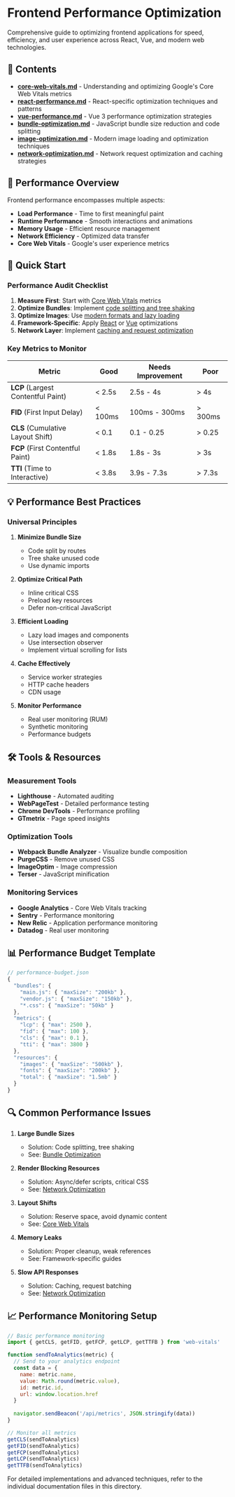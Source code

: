 # Frontend Performance Optimization

Comprehensive guide to optimizing frontend applications for speed, efficiency, and user experience across React, Vue, and modern web technologies.

## 📁 Contents

- **[core-web-vitals.md](./core-web-vitals.md)** - Understanding and optimizing Google's Core Web Vitals metrics
- **[react-performance.md](./react-performance.md)** - React-specific optimization techniques and patterns
- **[vue-performance.md](./vue-performance.md)** - Vue 3 performance optimization strategies
- **[bundle-optimization.md](./bundle-optimization.md)** - JavaScript bundle size reduction and code splitting
- **[image-optimization.md](./image-optimization.md)** - Modern image loading and optimization techniques
- **[network-optimization.md](./network-optimization.md)** - Network request optimization and caching strategies

## 🎯 Performance Overview

Frontend performance encompasses multiple aspects:
- **Load Performance** - Time to first meaningful paint
- **Runtime Performance** - Smooth interactions and animations
- **Memory Usage** - Efficient resource management
- **Network Efficiency** - Optimized data transfer
- **Core Web Vitals** - Google's user experience metrics

## 🚀 Quick Start

### Performance Audit Checklist

1. **Measure First**: Start with [Core Web Vitals](./core-web-vitals.md) metrics
2. **Optimize Bundles**: Implement [code splitting and tree shaking](./bundle-optimization.md)
3. **Optimize Images**: Use [modern formats and lazy loading](./image-optimization.md)
4. **Framework-Specific**: Apply [React](./react-performance.md) or [Vue](./vue-performance.md) optimizations
5. **Network Layer**: Implement [caching and request optimization](./network-optimization.md)

### Key Metrics to Monitor

| Metric | Good | Needs Improvement | Poor |
|--------|------|-------------------|------|
| **LCP** (Largest Contentful Paint) | < 2.5s | 2.5s - 4s | > 4s |
| **FID** (First Input Delay) | < 100ms | 100ms - 300ms | > 300ms |
| **CLS** (Cumulative Layout Shift) | < 0.1 | 0.1 - 0.25 | > 0.25 |
| **FCP** (First Contentful Paint) | < 1.8s | 1.8s - 3s | > 3s |
| **TTI** (Time to Interactive) | < 3.8s | 3.9s - 7.3s | > 7.3s |

## 💡 Performance Best Practices

### Universal Principles

1. **Minimize Bundle Size**
   - Code split by routes
   - Tree shake unused code
   - Use dynamic imports

2. **Optimize Critical Path**
   - Inline critical CSS
   - Preload key resources
   - Defer non-critical JavaScript

3. **Efficient Loading**
   - Lazy load images and components
   - Use intersection observer
   - Implement virtual scrolling for lists

4. **Cache Effectively**
   - Service worker strategies
   - HTTP cache headers
   - CDN usage

5. **Monitor Performance**
   - Real user monitoring (RUM)
   - Synthetic monitoring
   - Performance budgets

## 🛠️ Tools & Resources

### Measurement Tools
- **Lighthouse** - Automated auditing
- **WebPageTest** - Detailed performance testing
- **Chrome DevTools** - Performance profiling
- **GTmetrix** - Page speed insights

### Optimization Tools
- **Webpack Bundle Analyzer** - Visualize bundle composition
- **PurgeCSS** - Remove unused CSS
- **ImageOptim** - Image compression
- **Terser** - JavaScript minification

### Monitoring Services
- **Google Analytics** - Core Web Vitals tracking
- **Sentry** - Performance monitoring
- **New Relic** - Application performance monitoring
- **Datadog** - Real user monitoring

## 📊 Performance Budget Template

```javascript
// performance-budget.json
{
  "bundles": {
    "main.js": { "maxSize": "200kb" },
    "vendor.js": { "maxSize": "150kb" },
    "*.css": { "maxSize": "50kb" }
  },
  "metrics": {
    "lcp": { "max": 2500 },
    "fid": { "max": 100 },
    "cls": { "max": 0.1 },
    "tti": { "max": 3800 }
  },
  "resources": {
    "images": { "maxSize": "500kb" },
    "fonts": { "maxSize": "200kb" },
    "total": { "maxSize": "1.5mb" }
  }
}
```

## 🔍 Common Performance Issues

1. **Large Bundle Sizes**
   - Solution: Code splitting, tree shaking
   - See: [Bundle Optimization](./bundle-optimization.md)

2. **Render Blocking Resources**
   - Solution: Async/defer scripts, critical CSS
   - See: [Network Optimization](./network-optimization.md)

3. **Layout Shifts**
   - Solution: Reserve space, avoid dynamic content
   - See: [Core Web Vitals](./core-web-vitals.md)

4. **Memory Leaks**
   - Solution: Proper cleanup, weak references
   - See: Framework-specific guides

5. **Slow API Responses**
   - Solution: Caching, request batching
   - See: [Network Optimization](./network-optimization.md)

## 📈 Performance Monitoring Setup

```javascript
// Basic performance monitoring
import { getCLS, getFID, getFCP, getLCP, getTTFB } from 'web-vitals'

function sendToAnalytics(metric) {
  // Send to your analytics endpoint
  const data = {
    name: metric.name,
    value: Math.round(metric.value),
    id: metric.id,
    url: window.location.href
  }
  
  navigator.sendBeacon('/api/metrics', JSON.stringify(data))
}

// Monitor all metrics
getCLS(sendToAnalytics)
getFID(sendToAnalytics)
getFCP(sendToAnalytics)
getLCP(sendToAnalytics)
getTTFB(sendToAnalytics)
```

For detailed implementations and advanced techniques, refer to the individual documentation files in this directory.